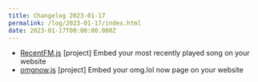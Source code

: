 ```yaml
---
title: Changelog 2023-01-17
permalink: /log/2023-01-17/index.html
date: 2023-01-17T00:00:00.000Z
---
```


- [RecentFM.js](https://recentfm.rknight.me/) [project] Embed your most recently played song on your website
- [omgnow.js](https://omgnow.rknight.me/) [project] Embed your omg.lol now page on your website